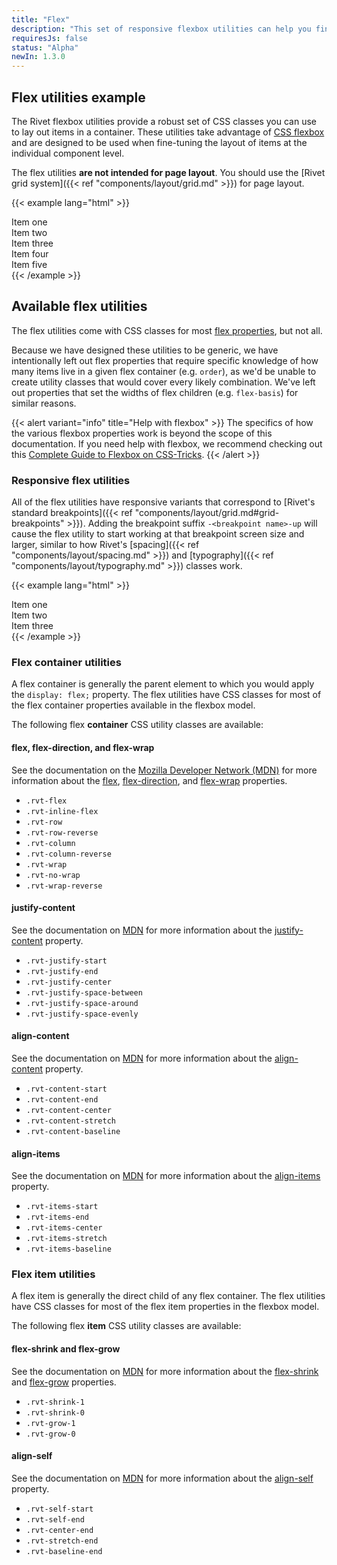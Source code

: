 ```yaml
---
title: "Flex"
description: "This set of responsive flexbox utilities can help you fine-tune layouts based on different screen sizes."
requiresJs: false
status: "Alpha"
newIn: 1.3.0
---
```

## Flex utilities example
The Rivet flexbox utilities provide a robust set of CSS classes you can use to lay out items in a container. These utilities take advantage of [CSS flexbox](https://developer.mozilla.org/en-US/docs/Learn/CSS/CSS_layout/Flexbox) and are designed to be used when fine-tuning the layout of items at the individual component level. 

The flex utilities **are not intended for page layout**. You should use the [Rivet grid system]({{< ref "components/layout/grid.md" >}}) for page layout.

{{< example lang="html" >}}<div class="rvt-flex rvt-wrap">
  <div class="rvt-bg-blue rvt-m-right-sm">Item one</div>
  <div class="rvt-bg-blue rvt-m-right-sm">Item two</div>
  <div class="rvt-grow-1 rvt-bg-blue rvt-m-right-sm">Item three</div>
  <div class="rvt-bg-blue rvt-m-right-sm">Item four</div>
  <div class="rvt-bg-blue rvt-m-right-sm">Item five</div>
</div>
{{< /example >}}

## Available flex utilities
The flex utilities come with CSS classes for most [flex properties](https://developer.mozilla.org/en-US/docs/Web/CSS/flex), but not all.

Because we have designed these utilities to be generic, we have intentionally left out flex properties that require specific knowledge of how many items live in a given flex container (e.g. `order`), as we'd be unable to create utility classes that would cover every likely combination. We've left out properties that set the widths of flex children (e.g. `flex-basis`) for similar reasons.

{{< alert variant="info" title="Help with flexbox" >}}
The specifics of how the various flexbox properties work is beyond the scope of this documentation. If you need help with flexbox, we recommend checking out this [Complete Guide to Flexbox on CSS-Tricks](https://css-tricks.com/snippets/css/a-guide-to-flexbox/).
{{< /alert >}}

### Responsive flex utilities
All of the flex utilities have responsive variants that correspond to [Rivet's standard breakpoints]({{< ref "components/layout/grid.md#grid-breakpoints" >}}). Adding the breakpoint suffix `-<breakpoint name>-up` will cause the flex utility to start working at that breakpoint screen size and larger, similar to how Rivet's [spacing]({{< ref "components/layout/spacing.md" >}}) and [typography]({{< ref "components/layout/typography.md" >}}) classes work.

{{< example lang="html" >}}<div class="rvt-flex-md-up rvt-justify-space-between-lg-up">
  <div class="rvt-bg-blue rvt-m-right-sm-md-up">Item one</div>
  <div class="rvt-bg-blue rvt-m-right-sm-md-up">Item two</div>
  <div class="rvt-bg-blue rvt-m-right-sm-md-up">Item three</div>
</div>
{{< /example >}}

### Flex container utilities
A flex container is generally the parent element to which you would apply the `display: flex;` property. The flex utilities have CSS classes for most of the flex container properties available in the flexbox model.

The following flex **container** CSS utility classes are available:

#### flex, flex-direction, and flex-wrap
See the documentation on the [Mozilla Developer Network (MDN)][1] for more information about the [flex](https://developer.mozilla.org/en-US/docs/Web/CSS/flex), [flex-direction](https://developer.mozilla.org/en-US/docs/Web/CSS/flex-direction), and [flex-wrap](https://developer.mozilla.org/en-US/docs/Web/CSS/flex-wrap) properties.

- `.rvt-flex`
- `.rvt-inline-flex`
- `.rvt-row`
- `.rvt-row-reverse`
- `.rvt-column`
- `.rvt-column-reverse`
- `.rvt-wrap`
- `.rvt-no-wrap`
- `.rvt-wrap-reverse`

#### justify-content
See the documentation on [MDN][1] for more information about the [justify-content](https://developer.mozilla.org/en-US/docs/Web/CSS/justify-content) property.

- `.rvt-justify-start`
- `.rvt-justify-end`
- `.rvt-justify-center`
- `.rvt-justify-space-between`
- `.rvt-justify-space-around`
- `.rvt-justify-space-evenly`

#### align-content
See the documentation on [MDN][1] for more information about the [align-content](https://developer.mozilla.org/en-US/docs/Web/CSS/align-content) property.

- `.rvt-content-start`
- `.rvt-content-end`
- `.rvt-content-center`
- `.rvt-content-stretch`
- `.rvt-content-baseline`

#### align-items
See the documentation on [MDN][1] for more information about the [align-items](https://developer.mozilla.org/en-US/docs/Web/CSS/align-items) property.

- `.rvt-items-start`
- `.rvt-items-end`
- `.rvt-items-center`
- `.rvt-items-stretch`
- `.rvt-items-baseline`

### Flex item utilities
A flex item is generally the direct child of any flex container. The flex utilities have CSS classes for most of the flex item properties in the flexbox model.

The following flex **item** CSS utility classes are available:

#### flex-shrink and flex-grow
See the documentation on [MDN][1] for more information about the [flex-shrink](https://developer.mozilla.org/en-US/docs/Web/CSS/flex-shrink) and [flex-grow](https://developer.mozilla.org/en-US/docs/Web/CSS/flex-grow) properties.

- `.rvt-shrink-1`
- `.rvt-shrink-0`
- `.rvt-grow-1`
- `.rvt-grow-0`

#### align-self
See the documentation on [MDN][1] for more information about the [align-self](https://developer.mozilla.org/en-US/docs/Web/CSS/align-self) property.

- `.rvt-self-start`
- `.rvt-self-end`
- `.rvt-center-end`
- `.rvt-stretch-end`
- `.rvt-baseline-end`

[1]: https://developer.mozilla.org/en-US/docs/Web
